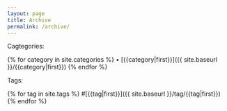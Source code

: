 ```yaml
---
layout: page
title: Archive
permalink: /archive/
---
```


Cagtegories: 

{% for category in site.categories %} • [{{category|first}}]({{ site.baseurl }}/{{category|first}}) {% endfor %}

Tags: 

{% for tag in site.tags %}  #[{{tag|first}}]({{ site.baseurl }}/tag/{{tag|first}}) {% endfor %}
